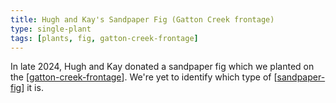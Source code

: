 ```yaml
---
title: Hugh and Kay's Sandpaper Fig (Gatton Creek frontage)
type: single-plant
tags: [plants, fig, gatton-creek-frontage]
---
```




In late 2024, Hugh and Kay donated a sandpaper fig which we planted on the [[gatton-creek-frontage]]. We're yet to identify which type of [[sandpaper-fig]] it is.


[//begin]: # "Autogenerated link references for markdown compatibility"
[gatton-creek-frontage]: ../gatton-creek-frontage "Gatton creek frontage"
[sandpaper-fig]: ../plants/sandpaper-fig "Sandpaper fig"
[//end]: # "Autogenerated link references"
